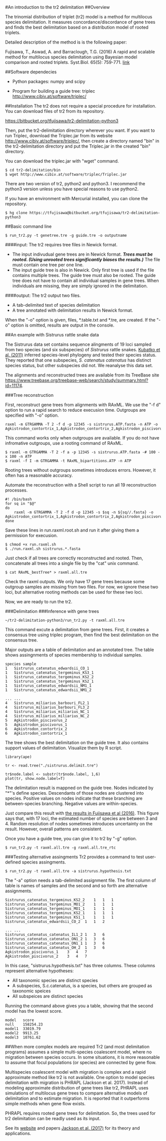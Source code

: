 #An introduction to the tr2 delimitation
##Overview

The trinomial distribution of triplet (tr2) model is a method for multilocus species delimitation. It measures concordance/discordance of gene trees and finds the best delimitation based on a distribution model of rooted triplets.

Detailed description of the method is is the following paper:

Fujisawa, T., Aswad, A. and Barraclough, T.G. (2016) A rapid and scalable method for multilocus species delimitation using Bayesian model  comparison and rooted triplets. Syst.Biol. 65(5): 759-771. [link](https://academic.oup.com/sysbio/article/65/5/759/2223552)

##Software dependecies
* Python packages: numpy and scipy

* Program for building a guide tree: triplec <http://www.cibiv.at/software/triplec/>

##Installation
The tr2 does not require a special procedure for installation. You can download files of tr2 from its repository.

 <https://bitbucket.org/tfujisawa/tr2-delimitation-python3>

Then, put the tr2-delimitation directory wherever you want. If you want to run Triplec, download the Triplec.jar from its website <http://www.cibiv.at/software/triplec/>, then create a directory named "bin" in the tr2-delimitation directory and put the Triplec.jar in the created "bin" directory.

You can download the triplec.jar with "wget" command.
```
$ cd tr2-delimitation/bin
$ wget http://www.cibiv.at/software/triplec/Triplec.jar
```

There are two version of tr2, python2 and python3. I recommend the python3 version unless you have special reasons to use python2.

If you have an environment with Mercurial installed, you can clone the repository.

```
$ hg clone https://tfujisawa@bitbucket.org/tfujisawa/tr2-delimitation-python3
```

##Basic command line

```
$ run_tr2.py -t genetree.tre -g guide.tre -o outputname
```


####input:
The tr2 requires tree files in Newick format.
* The input indivudual gene trees are in Newick format. **_Trees must be rooted. (Using unrooted trees significantly biases the results.)_** The file must contain one tree per one line.
* The input guide tree is also in Newick. Only first tree is used if the file contains multiple trees. The guide tree must also be rooted. The guide tree does not have to contain all individual samples in gene trees. When individuals are missing, they are simply ignored in the delimitation.

####output:
The tr2 output two files.
* A tab-delimited text of species delimitation
* A tree annotated with delimitation results in Newick format.

When the "-o" option is given, files, *.table.txt and *.tre, are created. If the "-o" option is omitted, results are output in the console.

##An example with Sistrurus rattle snake data

The Sistrurus data set contains sequence alingments of 19 loci sampled from two species (and six subspecies) of *Sistrurus* rattle snakes. [Kubatko et al. (2011)](https://academic.oup.com/sysbio/article/60/4/393/1605022) inferred species-level phylogeny and tested their species status. They reported that one subspecies, *S. catenatus catenatus* has distinct species status, but other subspecies did not. We reanalyse this data set.

The alignments and reconstructed trees are available from its TreeBase site <https://www.treebase.org/treebase-web/search/study/summary.html?id=11174>.

###Tree reconstruction

First, reconstruct gene trees from alignments with RAxML. We use the "-f d" option to run a rapid search to reduce execusion time.
Outgroups are specified with "-o" option.

```
raxml -m GTRGAMMA -T 2 -f d -p 12345 -s sistrurus.ATP.fasta -n ATP -o Agkistrodon_contortrix_1,Agkistrodon_contortrix_2,Agkistrodon_piscivorus_1,Agkistrodon_piscivorus_2
```

This command works only when outgroups are available. If you do not have infromative outgroups, use a rooting command of RAxML.

```
$ raxml -m GTRGAMMA -T 2 -f a -p 12345 -s sistrurus.ATP.fasta -# 100 -x 100 -n ATP
$ raxml -f I -m GTRGAMMA -t RAxML_bipartitions.ATP -n ATP
```

Rooting trees without outgroups sometimes introduces errors. However, it often has a reasonable accuracy.

Automate the reconstruction with a Shell script to run all 19 reconstruction processes.
```
#! /bin/bash
for sq in "$@"
do
	raxml -m GTRGAMMA -T 2 -f d -p 12345 -s $sq -n ${sq//.fasta} -o  Agkistrodon_contortrix_1,Agkistrodon_contortrix_2,Agkistrodon_piscivorus_1,Agkistrodon_piscivorus_2
done
```

Save these lines in run.raxml.root.sh and run it after giving them a permission for execusion.
```
$ chmod +x run.raxml.sh
$ ./run.raxml.sh sistrurus.*.fasta
```

Just check if all trees are correctly reconstructed and rooted.
Then, concatenate all trees into a single file by the "cat" unix command.
```
$ cat RAxML_bestTree* > raxml.all.tre
```

Check the raxml outputs. We only have 17 gene trees because some outgroup samples are missing from two files. For now, we ignore these two loci, but alternative rooting methods can be used for these two loci.

Now, we are ready to run the tr2.

###Delimitation
###Inference with gene trees
```
~/tr2-delimitation-python3/run_tr2.py -t raxml.all.tre
```
This command excute a delimitation from gene trees. First, it creates a consensus tree using triplec program, then find the best delimitation on the consensus tree.

Major outputs are a table of delimitation and an annotated tree.
The table shows assingnments of species membership to individual samples.
```
species	sample
1	Sistrurus_catenatus_edwardsii_CO_1
1	Sistrurus_catenatus_tergeminus_KS3_1
1	Sistrurus_catenatus_tergeminus_KS2_2
1	Sistrurus_catenatus_tergeminus_KS2_1
1	Sistrurus_catenatus_edwardsii_NM1_1
1	Sistrurus_catenatus_edwardsii_NM1_2

... ...
4	Sistrurus_miliarius_barbouri_FL2_1
4	Sistrurus_miliarius_barbouri_FL3_2
4	Sistrurus_miliarius_miliarius_NC_1
4	Sistrurus_miliarius_miliarius_NC_2
5	Agkistrodon_piscivorus_2
5	Agkistrodon_piscivorus_1
6	Agkistrodon_contortrix_2
6	Agkistrodon_contortrix_1
```

The tree shows the best delimitation on the guide tree. It also contains support values of delimitation.
Visualize them by R script.
```
library(ape)

tr <- read.tree("./sistrurus.delimit.tre")

tr$node.label <- substr(tr$node.label, 1,6)
plot(tr, show.node.label=T)
```
The delimitation result is mappned on the guide tree. Nodes indicated by "*"'s define species. Descendants of those nodes are clustered into species. Positive values on nodes indicate that these branching are between-species branching. Negative values are within-species.

Just compare this result with [the results in Fujisawa et al (2016)](https://academic.oup.com/view-large/figure/90603751/syw028f6.png). This figure says that, with 17 loci, the estimated number of species are between 3 and 4. Random resolution of nodes sometimes introduces uncertainty on the result. However, overall patterns are consistent.

Once you have a guide tree, you can give it to tr2 by "-g" option.
```
$ run_tr2.py -t raxml.all.tre -g raxml.all.tre_rtc
```

###Testing alternative assingments
Tr2 provides a command to test user-defined species assingments.
```
$ run_tr2.py -t raxml.all.tre -a sistrurus.hypothesis.txt
```

The "-a" option needs a tab-delimited assignment file. The first column of table is names of samples and the second and so forth are alternative assignments.
```
Sistrurus_catenatus_tergeminus_KS2_2	1	1	1
Sistrurus_catenatus_tergeminus_MO1_2	1	1	1
Sistrurus_catenatus_tergeminus_MO1_1	1	1	1
Sistrurus_catenatus_tergeminus_KS2_1	1	1	1
Sistrurus_catenatus_tergeminus_KS1_1	1	1	1
Sistrurus_catenatus_edwardsii_CO_2	1	1	2

... ...
Sistrurus_catenatus_catenatus_IL1_2	1	3	6
Sistrurus_catenatus_catenatus_ON1_2	1	3	6
Sistrurus_catenatus_catenatus_ON1_1	1	3	6
Sistrurus_catenatus_catenatus_OH_2	1	3	6
Agkistrodon_piscivorus_1	3	4	7
Agkistrodon_piscivorus_2	3	4	7
```
In this case, "sistrurus.hypothesis.txt" has three columns. These columns represent alternative hypotheses:
* All taxonomic species are distinct species
* A subspecies, S.c.catenatus, is a species, but others are grouped as taxonomic speices
* All subspeices are distinct species

Running the command above gives you a table, showing that the second model has the lowest score.
```
model	score
null	158254.23
model1	33019.79
model2	9913.25
model3	10761.62
```

##When more complex models are required
Tr2 (and most delimitation programs) assumes a simple multi-species coalescent model, where no migration between species occurs. In some situations, it is more reasonable to assume that focul populations (or species) are connected by gene flow.

Multispecies coalescent model with migration is complex and a rapid approximate method like tr2 is not available. One option to model species delimitation with migration is PHRAPL (Jackson et al. 2017). Instead of modeling approximate distribution of gene trees like tr2, PHRAPL uses simulations of multilocus gene trees to compare alternative models of delimitation and to estimate migration. It is reported that it outperforms simple methods when gene flow exists.

PHRAPL requires rooted gene trees for delimitation. So, the trees used for tr2 delimitation can be readly used as its input.

See its [website](http://www.phrapl.org/) and papers [Jackson et al. (2017)](https://academic.oup.com/sysbio/article-abstract/66/6/1045/2999288) for its theory and applications. 
